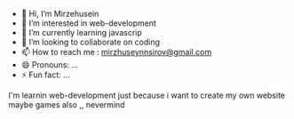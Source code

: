 - 👋 Hi, I’m Mirzehusein
- 👀 I’m interested in web-development
- 🌱 I’m currently learning javascrip
- 💞️ I’m looking to collaborate on coding
- 📫 How to reach me : mirzhuseynnsirov@gmail.com
- 😄 Pronouns: ...
- ⚡ Fun fact: ...

I'm learnin web-development just because i want to create my own website maybe games also ,, nevermind
